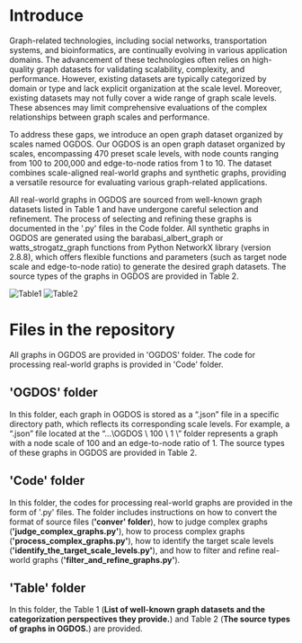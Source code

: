 # Introduce

Graph-related technologies, including social networks, transportation systems, and bioinformatics, are continually evolving in various application domains. The  advancement of these technologies often relies on high-quality graph datasets for validating scalability, complexity, and performance. However, existing datasets are typically categorized by domain or type and lack explicit organization at the scale level. Moreover, existing datasets may not fully cover a wide range of graph scale levels. These absences may limit comprehensive evaluations of the complex relationships between graph scales and performance. 

To address these gaps, we introduce an open graph dataset organized by scales named OGDOS. Our OGDOS is an open graph dataset organized by scales, encompassing 470 preset scale levels, with node counts ranging from 100 to 200,000 and edge-to-node ratios from 1 to 10. The dataset combines  scale-aligned real-world graphs and synthetic graphs, providing a versatile resource for evaluating various graph-related applications. 

All real-world graphs in OGDOS are sourced from well-known graph datasets listed in Table 1 and have undergone careful selection and refinement. The process of selecting and refining these graphs is documented in the '.py' files in the Code folder. All synthetic graphs in OGDOS are generated using the barabasi_albert_graph or watts_strogatz_graph functions from Python NetworkX library (version 2.8.8), which offers flexible functions and parameters (such as target node scale and edge-to-node ratio) to generate the desired graph datasets. The source types of the graphs in OGDOS are provided in Table 2.

![Table1](https://github.com/user-attachments/assets/57b11eae-5a56-4eaf-87d5-fb0c036f20df)
![Table2](https://github.com/user-attachments/assets/568334b5-3e77-4f33-b9cd-8d274111c51c)

# Files in the repository

All graphs in OGDOS are provided in 'OGDOS' folder. The code for processing real-world graphs is provided in 'Code' folder.

## 'OGDOS' folder

In this folder, each graph in OGDOS is stored as a “.json” file in a specific directory path, which reflects its corresponding scale levels. For example, a “.json” file located at the “…\OGDOS \ 100 \ 1 \” folder represents a graph with a node scale of 100 and an edge-to-node ratio of 1. The source types of these graphs in OGDOS are provided in Table 2.

## 'Code' folder

In this folder, the codes for processing real-world graphs are provided in the form of '.py' files. The folder includes instructions on how to convert the format of source files (**'conver' folder**), how to judge complex graphs (**'judge_complex_graphs.py'**), how to process complex graphs (**'process_complex_graphs.py'**), how to identify the target scale levels (**'identify_the_target_scale_levels.py'**), and how to filter and refine real-world graphs (**'filter_and_refine_graphs.py'**).

## 'Table' folder

In this folder, the Table 1 (**List of well-known graph datasets and the categorization perspectives they provide.**) and Table 2 (**The source types of graphs in OGDOS.**) are provided.

